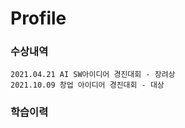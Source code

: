 # Profile

### 수상내역
```     
2021.04.21 AI SW아이디어 경진대회 - 장려상
2021.10.09 창업 아이디어 경진대회 - 대상  
```
### 학습이력
